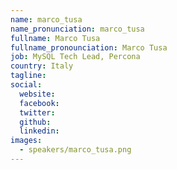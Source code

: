 ```yaml
---
name: marco_tusa
name_pronunciation: marco_tusa
fullname: Marco Tusa
fullname_pronounciation: Marco Tusa
job: MySQL Tech Lead, Percona
country: Italy
tagline: 
social:
  website: 
  facebook:
  twitter:
  github: 
  linkedin: 
images:
  - speakers/marco_tusa.png
---
```

